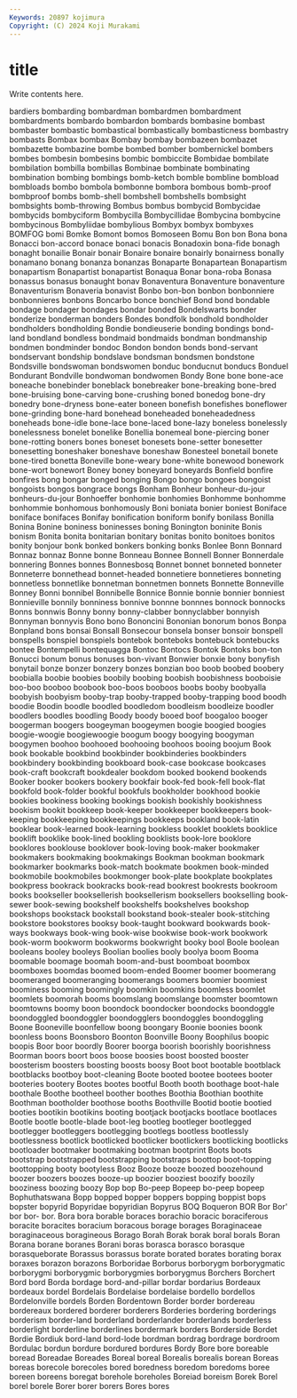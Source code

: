 ```yaml
---
Keywords: 20897 kojimura
Copyright: (C) 2024 Koji Murakami
---
```


# title

Write contents here.



bardiers bombarding bombardman bombardmen bombardment bombardments bombardo bombardon
bombards bombasine bombast bombaster bombastic bombastical bombastically bombasticness bombastry bombasts
Bombax bombax Bombay bombay bombazeen bombazet bombazette bombazine bombe bombed
bomber bombernickel bombers bombes bombesin bombesins bombic bombiccite Bombidae bombilate
bombilation bombilla bombillas Bombinae bombinate bombinating bombination bombing bombings bomb-ketch
bomble bombline bombload bombloads bombo bombola bombonne bombora bombous bomb-proof
bombproof bombs bomb-shell bombshell bombshells bombsight bombsights bomb-throwing Bombus bombus
bombycid Bombycidae bombycids bombyciform Bombycilla Bombycillidae Bombycina bombycine bombycinous Bombyliidae
bombylious Bombyx bombyx bombyxes BOMFOG bomi Bomke Bomont bomos Bomoseen
Bomu Bon bon Bona bona Bonacci bon-accord bonace bonaci bonacis
Bonadoxin bona-fide bonagh bonaght bonailie Bonair bonair Bonaire bonaire bonairly
bonairness bonally bonamano bonang bonanza bonanzas Bonaparte Bonapartean Bonapartism bonapartism
Bonapartist bonapartist Bonaqua Bonar bona-roba Bonasa bonassus bonasus bonaught bonav
Bonaventura Bonaventure bonaventure Bonaventurism Bonaveria bonavist Bonbo bon-bon bonbon bonbonniere
bonbonnieres bonbons Boncarbo bonce bonchief Bond bond bondable bondage bondager
bondages bondar bonded Bondelswarts bonder bonderize bonderman bonders Bondes bondfolk
bondhold bondholder bondholders bondholding Bondie bondieuserie bonding bondings bond-land bondland
bondless bondmaid bondmaids bondman bondmanship bondmen bondminder bondoc Bondon bondon
bonds bond-servant bondservant bondship bondslave bondsman bondsmen bondstone Bondsville bondswoman
bondswomen bonduc bonducnut bonducs Bonduel Bondurant Bondville bondwoman bondwomen Bondy
Bone bone bone-ace boneache bonebinder boneblack bonebreaker bone-breaking bone-bred bone-bruising
bone-carving bone-crushing boned bonedog bone-dry bonedry bone-dryness bone-eater boneen bonefish
bonefishes boneflower bone-grinding bone-hard bonehead boneheaded boneheadedness boneheads bone-idle bone-lace
bone-laced bone-lazy boneless bonelessly bonelessness bonelet bonelike Bonellia bonemeal bone-piercing
boner bone-rotting boners bones boneset bonesets bone-setter bonesetter bonesetting boneshaker
boneshave boneshaw Bonesteel bonetail bonete bone-tired bonetta Boneville bone-weary bone-white
bonewood bonework bone-wort bonewort Boney boney boneyard boneyards Bonfield bonfire
bonfires bong bongar bonged bonging Bongo bongo bongoes bongoist bongoists
bongos bongrace bongs Bonham Bonheur bonheur-du-jour bonheurs-du-jour Bonhoeffer bonhomie bonhomies
Bonhomme bonhomme bonhommie bonhomous bonhomously Boni boniata bonier boniest Boniface
boniface bonifaces Bonifay bonification boniform bonify bonilass Bonilla Bonina Bonine
boniness boninesses boning Bonington boninite Bonis bonism Bonita bonita bonitarian
bonitary bonitas bonito bonitoes bonitos bonity bonjour bonk bonked bonkers
bonking bonks Bonlee Bonn Bonnard Bonnaz bonnaz Bonne bonne Bonneau
Bonnee Bonnell Bonner Bonnerdale bonnering Bonnes bonnes Bonnesbosq Bonnet bonnet
bonneted bonneter Bonneterre bonnethead bonnet-headed bonnetiere bonnetieres bonneting bonnetless bonnetlike
bonnetman bonnetmen bonnets Bonnette Bonneville Bonney Bonni bonnibel Bonnibelle Bonnice
Bonnie bonnie bonnier bonniest Bonnieville bonnily bonniness bonnive bonnne bonnnes
bonnock bonnocks Bonns bonnwis Bonny bonny bonny-clabber bonnyclabber bonnyish Bonnyman
bonnyvis Bono bono Bononcini Bononian bonorum bonos Bonpa Bonpland bons
bonsai Bonsall Bonsecour bonsela bonser bonsoir bonspell bonspells bonspiel bonspiels
bontebok bonteboks bontebuck bontebucks bontee Bontempelli bontequagga Bontoc Bontocs Bontok
Bontoks bon-ton Bonucci bonum bonus bonuses bon-vivant Bonwier bonxie bony
bonyfish bonytail bonze bonzer bonzery bonzes bonzian boo boob boobed
boobery boobialla boobie boobies boobily boobing boobish boobishness booboisie boo-boo
booboo boobook boo-boos booboos boobs booby boobyalla boobyish boobyism booby-trap
booby-trapped booby-trapping bood boodh boodie Boodin boodle boodled boodledom boodleism
boodleize boodler boodlers boodles boodling Boody boody booed boof boogaloo
booger boogerman boogers boogeyman boogeymen boogie boogied boogies boogie-woogie boogiewoogie
boogum boogy boogying boogyman boogymen boohoo boohooed boohooing boohoos booing
boojum Book book bookable bookbind bookbinder bookbinderies bookbinders bookbindery bookbinding
bookboard book-case bookcase bookcases book-craft bookcraft bookdealer bookdom booked bookend
bookends Booker booker bookers bookery bookfair book-fed book-fell book-flat bookfold
book-folder bookful bookfuls bookholder bookhood bookie bookies bookiness booking bookings
bookish bookishly bookishness bookism bookit bookkeep book-keeper bookkeeper bookkeepers book-keeping
bookkeeping bookkeepings bookkeeps bookland book-latin booklear book-learned book-learning bookless booklet
booklets booklice booklift booklike book-lined bookling booklists book-lore booklore booklores
booklouse booklover book-loving book-maker bookmaker bookmakers bookmaking bookmakings Bookman bookman
bookmark bookmarker bookmarks book-match bookmate bookmen book-minded bookmobile bookmobiles bookmonger
book-plate bookplate bookplates bookpress bookrack bookracks book-read bookrest bookrests bookroom
books bookseller booksellerish booksellerism booksellers bookselling book-sewer book-sewing bookshelf bookshelfs
bookshelves bookshop bookshops bookstack bookstall bookstand book-stealer book-stitching bookstore bookstores
booksy book-taught bookward bookwards book-ways bookways book-wing book-wise bookwise book-work
bookwork book-worm bookworm bookworms bookwright booky bool Boole boolean booleans
booley booleys Boolian boolies booly boolya boom Booma boomable boomage
boomah boom-and-bust boomboat boombox boomboxes boomdas boomed boom-ended Boomer boomer
boomerang boomeranged boomeranging boomerangs boomers boomier boomiest boominess booming boomingly
boomkin boomkins boomless boomlet boomlets boomorah booms boomslang boomslange boomster
boomtown boomtowns boomy boon boondock boondocker boondocks boondoggle boondoggled boondoggler
boondogglers boondoggles boondoggling Boone Booneville boonfellow boong boongary Boonie boonies
boonk boonless boons Boonsboro Boonton Boonville Boony Boophilus boopic boopis
Boor boor boordly Boorer boorga boorish boorishly boorishness Boorman boors
boort boos boose boosies boost boosted booster boosterism boosters boosting
boosts boosy Boot boot bootable bootblack bootblacks bootboy boot-cleaning Boote
booted bootee bootees booter booteries bootery Bootes bootes bootful Booth
booth boothage boot-hale boothale Boothe bootheel boother boothes Boothia Boothian
boothite Boothman bootholder boothose booths Boothville Bootid bootie bootied booties
bootikin bootikins booting bootjack bootjacks bootlace bootlaces Bootle bootle bootle-blade
boot-leg bootleg bootleger bootlegged bootlegger bootleggers bootlegging bootlegs bootless bootlessly
bootlessness bootlick bootlicked bootlicker bootlickers bootlicking bootlicks bootloader bootmaker bootmaking
bootman bootprint Boots boots bootstrap bootstrapped bootstrapping bootstraps boottop boot-topping
boottopping booty bootyless Booz Booze booze boozed boozehound boozer boozers
boozes booze-up boozier booziest boozify boozily booziness boozing boozy Bop
bop Bo-peep Bopeep bo-peep bopeep Bophuthatswana Bopp bopped bopper boppers
bopping boppist bops bopster bopyrid Bopyridae bopyridian Bopyrus BOQ Boqueron
BOR Bor Bor' bor bor- bor. Bora bora borable boraces
borachio boracic boraciferous boracite boracites boracium boracous borage borages Boraginaceae
boraginaceous boragineous Borago Borah Borak borak boral borals Boran Borana
borane boranes Borani boras borasca borasco borasque borasqueborate Borassus borassus
borate borated borates borating borax boraxes borazon borazons Borboridae Borborus
borborygm borborygmatic borborygmi borborygmic borborygmies borborygmus Borchers Borchert Bord bord
Borda bordage bord-and-pillar bordar bordarius Bordeaux bordeaux bordel Bordelais Bordelaise
bordelaise bordello bordellos Bordelonville bordels Borden Bordentown Border border bordereau
bordereaux bordered borderer borderers Borderies bordering borderings borderism border-land borderland
borderlander borderlands borderless borderlight borderline borderlines bordermark borders Borderside Bordet
Bordie Bordiuk bord-land bord-lode bordman bordrag bordrage bordroom Bordulac bordun
bordure bordured bordures Bordy Bore bore boreable boread Boreadae Boreades
Boreal boreal Borealis borealis borean Boreas boreas borecole borecoles bored
boredness boredom boredoms boree boreen boreens boregat borehole boreholes Boreiad
boreism Borek Borel borel borele Borer borer borers Bores bores
